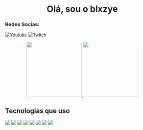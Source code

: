 <h1 style="text-align: center;">Olá, sou o blxzye</h1>

### Redes Socias:
[![Youtube](https://img.shields.io/badge/YouTube-FF0000?style=for-the-badge&logo=youtube&logoColor=white)](https://www.youtube.com/channel/UCQa343Gf52ytajbGMI9nG5Q)
[![Twitch](https://img.shields.io/badge/Twitch-9146FF?style=for-the-badge&logo=twitch&logoColor=white)]()

<div align="center">
  <a href="https://github.com/blxzye">
  <img height="180em" src="https://github-readme-stats.vercel.app/api?username=blxzye&show_icons=true&theme=react&include_all_commits=true&count_private=true&locale=pt-br"/>
  <img height="180em" src="https://github-readme-stats.vercel.app/api/top-langs/?username=blxzye&layout=compact&langs_count=7&theme=react&locale=pt-br"/>
  </a>
</div>

## Tecnologias que uso

<div style="display: inline-block">
<img src="https://img.shields.io/badge/HTML5-E34F26?style=for-the-badge&logo=html5&logoColor=white"/>
<img src="https://img.shields.io/badge/CSS3-1572B6?style=for-the-badge&logo=css3&logoColor=white"/>
<img src="https://img.shields.io/badge/Bootstrap-563D7C?style=for-the-badge&logo=bootstrap&logoColor=white"/>
<img src="https://img.shields.io/badge/JavaScript-F7DF1E?style=for-the-badge&logo=javascript&logoColor=black"/>
<img src="https://img.shields.io/badge/Python-14354C?style=for-the-badge&logo=python&logoColor=white"/>
<img src="https://img.shields.io/badge/Google_chrome-4285F4?style=for-the-badge&logo=Google-chrome&logoColor=white"/>
<img src="https://img.shields.io/badge/jQuery-0769AD?style=for-the-badge&logo=jquery&logoColor=white"/>
<img src="https://img.shields.io/badge/GitHub-100000?style=for-the-badge&logo=github&logoColor=white"/>
</div>
